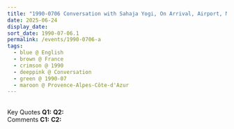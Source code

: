 ```yaml
---
title: "1990-0706 Conversation with Sahaja Yogi, On Arrival, Airport, Marseille, Provence-Alpes-Côte-d'Azur, France"
date: 2025-06-24
display_date: 
sort_date: 1990-07-06.1
permalink: /events/1990-0706-a
tags:
  - blue @ English
  - brown @ France
  - crimson @ 1990
  - deeppink @ Conversation
  - green @ 1990-07
  - maroon @ Provence-Alpes-Côte-d'Azur
---
```


<br>

<wave-list>
  <list-title color="DarkSeaGreen" width="55">Key Quotes</list-title>
  <list-item color="BlanchedAlmond" width="280"><b>Q1:</b> <i></i></list-item>
  <list-item color="Lavender" width="280"><b>Q2:</b> <i></i></list-item>
</wave-list>

<br>

<wave-list>
  <list-title color="DarkSeaGreen" width="55">Comments</list-title>
  <list-item color="BlanchedAlmond" width="280"><b>C1:</b> <i></i></list-item>
  <list-item color="Lavender" width="280"><b>C2:</b> <i></i></list-item>
</wave-list>